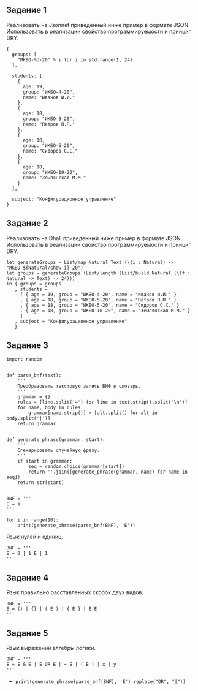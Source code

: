## Задание 1
Реализовать на Jsonnet приведенный ниже пример в формате JSON. Использовать в реализации свойство программируемости и принцип DRY.
```
{
  groups: [ 
    "ИКБО-%d-20" % i for i in std.range(1, 24)
  ],

  students: [
    {
      age: 19,
      group: "ИКБО-4-20",
      name: "Иванов И.И."
    },
    {
      age: 18,
      group: "ИКБО-5-20",
      name: "Петров П.П."
    },
    {
      age: 18,
      group: "ИКБО-5-20",
      name: "Сидоров С.С."
    },
    {
      age: 18,
      group: "ИКБО-10-20",
      name: "Землянская М.М."
    }
  ],

  subject: "Конфигурационное управление"
}
```

## Задание 2
Реализовать на Dhall приведенный ниже пример в формате JSON. Использовать в реализации свойство программируемости и принцип DRY.
```
let generateGroups = List/map Natural Text (\(i : Natural) -> "ИКБО-${Natural/show i}-20")
let groups = generateGroups (List/length (List/build Natural (\(f : Natural -> Text) -> 24)))
in { groups = groups
   , students =
     [ { age = 19, group = "ИКБО-4-20", name = "Иванов И.И." }
     , { age = 18, group = "ИКБО-5-20", name = "Петров П.П." }
     , { age = 18, group = "ИКБО-5-20", name = "Сидоров С.С." }
     , { age = 18, group = "ИКБО-10-20", name = "Землянская М.М." }
     ]
   , subject = "Конфигурационное управление"
   }

```

## Задание 3
```
import random


def parse_bnf(text):
    '''
    Преобразовать текстовую запись БНФ в словарь.
    '''
    grammar = {}
    rules = [line.split('=') for line in text.strip().split('\n')]
    for name, body in rules:
        grammar[name.strip()] = [alt.split() for alt in body.split('|')]
    return grammar


def generate_phrase(grammar, start):
    '''
    Сгенерировать случайную фразу.
    '''
    if start in grammar:
        seq = random.choice(grammar[start])
        return ''.join([generate_phrase(grammar, name) for name in seq])
    return str(start)


BNF = '''
E = a
'''

for i in range(10):
    print(generate_phrase(parse_bnf(BNF), 'E'))
```

Язык нулей и единиц.
```
BNF = '''
E = 0 | 1 E | 1
'''
```

## Задание 4
Язык правильно расставленных скобок двух видов.
```
BNF = '''
E = () | {} | ( E ) | { E } | E E
'''
```

## Задание 5
Язык выражений алгебры логики.
```
BNF = '''
E = E & E | E OR E | ~ E | ( E ) | x | y
'''
```
+ ```print(generate_phrase(parse_bnf(BNF), 'E').replace("OR", "|"))```
